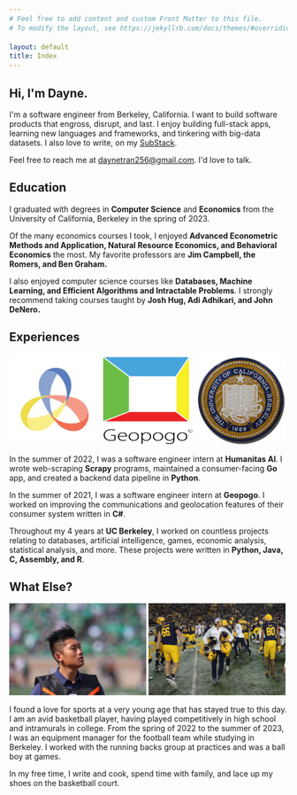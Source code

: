 ```yaml
---
# Feel free to add content and custom Front Matter to this file.
# To modify the layout, see https://jekyllrb.com/docs/themes/#overriding-theme-defaults

layout: default
title: Index
---
```

## Hi, I'm Dayne. 
I'm a software engineer from Berkeley, California. I want to build software products that engross,
disrupt, and last. I enjoy building full-stack apps, learning  new languages and frameworks, and
tinkering with big-data datasets. I also love to write, on my [SubStack](https://daynewastaken.substack.com).

Feel free to reach me at [daynetran256@gmail.com](daynetran256@gmail.com). I'd love to talk.

## Education
I graduated with degrees in **Computer Science** and **Economics** from the University of California,
Berkeley in the spring of 2023.

Of the many economics courses I took, I enjoyed **Advanced Econometric Methods and Application, Natural Resource Economics, and Behavioral Economics** the most. My favorite professors are **Jim Campbell, the Romers, and Ben Graham.**

I also enjoyed computer science courses like **Databases, Machine Learning, and Efficient Algorithms and Intractable Problems**. 
I strongly recommend taking courses taught by **Josh Hug, Adi Adhikari, and John DeNero.**

## Experiences
<img src="/assets/images/humanitas_logo.jpg" alt="Humanitas Logo" width="164">
<img src="/assets/images/geopogo_logo.png" alt="Geopogo Logo" width="164" height="160">
<img src="/assets/images/berkeley.jpg" alt="Berkeley Logo" width="164">

In the summer of 2022, I was a software engineer intern at **Humanitas AI**. I wrote web-scraping **Scrapy** programs, maintained a consumer-facing **Go** app, and created a backend data pipeline in **Python**.

In the summer of 2021, I was a software engineer intern at **Geopogo**. I worked on improving the 
communications and geolocation features of their consumer system written in **C#**.

Throughout my 4 years at **UC Berkeley**, I worked on countless projects relating to databases, artificial 
intelligence, games, economic analysis, statistical analysis, and more. These projects were written in
**Python, Java, C, Assembly, and R**.

## What Else?

<img src="/assets/images/notre_dame.JPG" alt="Me at Notre Dame" width = 248>
<img src="/assets/images/big_game.JPG" alt="Me at the Big Game" width = 248>

I found a love for sports at a very young age that has stayed true to this day. I am an avid basketball 
player, having played competitively in high school and intramurals in college. From the spring of
2022 to the summer of 2023, I was an equipment manager for the football team while studying in 
Berkeley. I worked with the running backs group at practices and was a ball boy at games.

In my free time, I  write and cook, spend time with family, and lace up my shoes on the basketball court.
